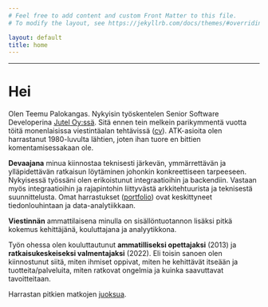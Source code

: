 ```yaml
---
# Feel free to add content and custom Front Matter to this file.
# To modify the layout, see https://jekyllrb.com/docs/themes/#overriding-theme-defaults

layout: default
title: home
---
```


------------------------------------------------------------------------


# Hei

Olen Teemu Palokangas. Nykyisin työskentelen Senior Software Developerina [Jutel Oy:ssä](https://jutel.fi). Sitä ennen tein melkein parikymmentä vuotta töitä monenlaisissa viestintäalan tehtävissä ([cv](cv)). ATK-asioita olen harrastanut
1980-luvulta lähtien, joten ihan tuore en bittien komentamisessakaan ole.

**Devaajana** minua kiinnostaa teknisesti järkevän, ymmärrettävän ja ylläpidettävän ratkaisun löytäminen johonkin konkreettiseen tarpeeseen. Nykyisessä työssäni olen erikoistunut integraatioihin ja backendiin. Vastaan myös integraatioihin ja rajapintohin liittyvästä arkkitehtuurista ja teknisestä suunnittelusta. Omat harrastukset ([portfolio](portfolio)) ovat keskittyneet tiedonlouhintaan ja data-analytiikkaan. 

**Viestinnän** ammattilaisena minulla on sisällöntuotannon lisäksi pitkä kokemus kehittäjänä, kouluttajana ja analyytikkona.

Työn ohessa olen kouluttautunut **ammatilliseksi opettajaksi** (2013) ja **ratkaisukeskeiseksi valmentajaksi** (2022). Eli toisin sanoen olen kiinnostunut siitä, miten ihmiset oppivat, miten he kehittävät itseään ja tuotteita/palveluita, miten ratkovat ongelmia ja kuinka saavuttavat tavoitteitaan.

Harrastan pitkien matkojen [juoksua](juoksu).
